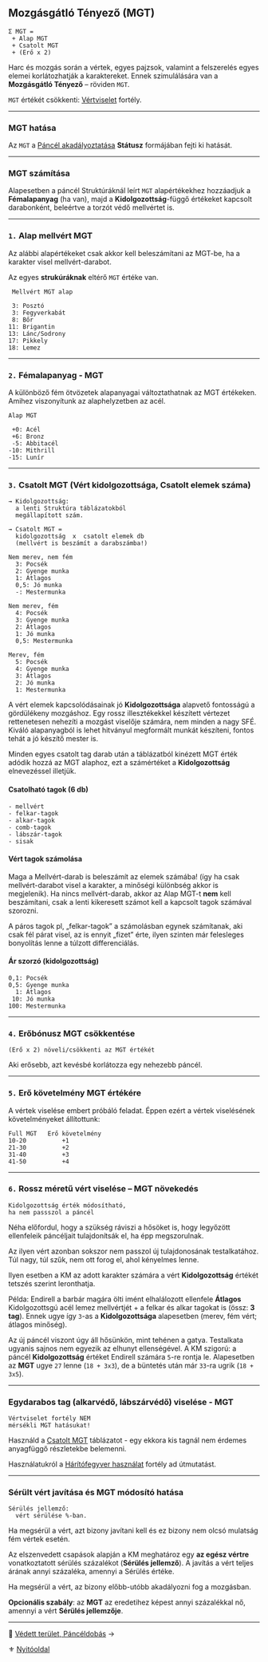## Mozgásgátló Tényező (MGT)

```
Σ MGT =
 + Alap MGT
 + Csatolt MGT
 + (Erő x 2)
```

Harc és mozgás során a vértek, egyes pajzsok, valamint a felszerelés egyes elemei korlátozhatják a karaktereket. Ennek szimulálására van a **Mozgásgátló Tényező** – röviden `MGT`.

`MGT` értékét csökkenti: [Vértviselet](fortelyok.harci/vertviselet.md) fortély.

---
### MGT hatása

Az `MGT` a [Páncél akadályoztatása](https://github.com/kaktusztea/szilankrpg/blob/master/md/082_statuszok.md#%EF%B8%8F-p%C3%A1nc%C3%A9l-akad%C3%A1lyoztat%C3%A1sa-1-%EF%B8%8F) **Státusz** formájában fejti ki hatását.

---
### MGT számítása

Alapesetben a páncél Struktúráknál leírt `MGT` alapértékekhez hozzáadjuk a **Fémalapanyag** (ha van), majd a **Kidolgozottság**-függő értékeket kapcsolt darabonként, beleértve a torzót védő mellvértet is.

---
### `1.` Alap mellvért MGT

Az alábbi alapértékeket csak akkor kell beleszámítani az MGT-be, ha a karakter visel mellvért-darabot.

Az egyes **strukúráknak** eltérő `MGT` értéke van.

```
 Mellvért MGT alap
 
 3: Posztó
 3: Fegyverkabát
 8: Bőr
11: Brigantin
13: Lánc/Sodrony
17: Pikkely
18: Lemez 
```

---
### `2.` Fémalapanyag - MGT

A különböző fém ötvözetek alapanyagai változtathatnak az MGT értékeken. Amihez viszonyítunk az alaphelyzetben az acél.

```
Alap MGT

 +0: Acél
 +6: Bronz
 -5: Abbitacél
-10: Mithrill
-15: Lunír 
```


---
### `3.` Csatolt MGT (Vért kidolgozottsága, Csatolt elemek száma)

```
→ Kidolgozottság:
  a lenti Struktúra táblázatokból
  megállapított szám.

→ Csatolt MGT = 
  kidolgozottság  x  csatolt elemek db
  (mellvért is beszámít a darabszámba!)
```

```
Nem merev, nem fém
  3: Pocsék
  2: Gyenge munka
  1: Átlagos
  0,5: Jó munka
  -: Mestermunka
```

```
Nem merev, fém
  4: Pocsék
  3: Gyenge munka
  2: Átlagos
  1: Jó munka
  0,5: Mestermunka
```

```
Merev, fém
  5: Pocsék
  4: Gyenge munka
  3: Átlagos
  2: Jó munka
  1: Mestermunka
```

A vért elemek kapcsolódásainak jó **Kidolgozottsága** alapvető fontosságú a gördülékeny mozgáshoz. Egy rossz illesztékekkel készített vértezet rettenetesen nehezíti a mozgást viselője számára, nem minden a nagy SFÉ. Kiváló alapanyagból is lehet hitványul megformált munkát készíteni, fontos tehát a jó készítő mester is.

Minden egyes csatolt tag darab után a táblázatból kinézett MGT érték adódik hozzá az MGT alaphoz, ezt a számértéket a **Kidolgozottság** elnevezéssel illetjük.

#### Csatolható tagok (6 db)


```
- mellvért
- felkar-tagok
- alkar-tagok
- comb-tagok
- lábszár-tagok
- sisak
```

#### Vért tagok számolása

Maga a Mellvért-darab is beleszámít az elemek számába! (így ha csak mellvért-darabot visel a karakter, a minőségi különbség akkor is megjelenik). Ha nincs mellvért-darab, akkor az Alap MGT-t **nem** kell beszámítani, csak a lenti kikeresett számot kell a kapcsolt tagok számával szorozni.

A páros tagok pl, „felkar-tagok” a számolásban egynek számítanak, aki csak fél párat visel, az is ennyit „fizet” érte, ilyen szinten már felesleges bonyolítás lenne a túlzott differenciálás.

#### Ár szorzó (kidolgozottság) 

```
0,1: Pocsék 
0,5: Gyenge munka 
  1: Átlagos
 10: Jó munka
100: Mestermunka
```


---
### `4.` Erőbónusz MGT csökkentése

```
(Erő x 2) növeli/csökkenti az MGT értékét
```

Aki erősebb, azt kevésbé korlátozza egy nehezebb páncél.

---
### `5.` Erő követelmény MGT értékére

A vértek viselése embert próbáló feladat. Éppen ezért a vértek viselésének követelményeket állítottunk:

```
Full MGT   Erő követelmény
10-20          +1
21-30          +2
31-40          +3
41-50          +4
```

---
### `6.` Rossz méretű vért viselése – MGT növekedés

```
Kidolgozottság érték módosítható,
ha nem passszol a páncél
```

Néha előfordul, hogy a szükség ráviszi a hősöket is, hogy legyőzött ellenfeleik páncéljait tulajdonítsák el, ha épp megszorulnak.

Az ilyen vért azonban sokszor nem passzol új tulajdonosának testalkatához. Túl nagy, túl szűk, nem ott forog el, ahol kényelmes lenne.

Ilyen esetben a KM az adott karakter számára a vért **Kidolgozottság** értékét tetszés szerint leronthatja.

Példa: Endirell a barbár magára ölti imént elhalálozott ellenfele **Átlagos** Kidolgozottsgú acél lemez mellvértjét + a felkar és alkar tagokat is (össz: **3 tag**). Ennek ugye így `3`-as a **Kidolgozottsága** alapesetben (merev, fém vért; átlagos minőség).

Az új páncél viszont úgy áll hősünkön, mint tehénen a gatya. Testalkata ugyanis sajnos nem egyezik az elhunyt ellenségével. A KM szigorú: a páncél **Kidolgozottság** értéket Endirell számára `5`-re rontja le. Alapesetben az **MGT** ugye `27` lenne (`18 + 3x3`), de a büntetés után már `33`-ra ugrik (`18 + 3x5`).

---
### Egydarabos tag (alkarvédő, lábszárvédő) viselése - MGT

```
Vértviselet fortély NEM
mérsékli MGT hatásukat!
```

Használd a [Csatolt MGT](#3-csatolt-mgt-v%C3%A9rt-kidolgozotts%C3%A1ga-csatolt-elemek-sz%C3%A1ma) táblázatot - egy ekkora kis tagnál nem érdemes anyagfüggő részletekbe belemenni.

Használatukról a [Hárítófegyver használat](fortelyok.harci/haritofegyver_hasznalat.md) fortély ad útmutatást.

---
### Sérült vért javítása és MGT módosító hatása

```
Sérülés jellemző:
  vért sérülése %-ban.
```

Ha megsérül a vért, azt bizony javítani kell és ez bizony nem olcsó mulatság fém vértek esetén.

Az elszenvedett csapások alapján a KM meghatároz egy **az egész vértre** vonatkoztatott sérülés százalékot (**Sérülés jellemző**). A javítás a vért teljes árának annyi százaléka, amennyi a Sérülés értéke.

Ha megsérül a vért, az bizony előbb-utóbb akadályozni fog a mozgásban.

**Opcionális szabály**: az **MGT** az eredetihez képest annyi százalékkal nő, amennyi a vért **Sérülés jellemzője**.

---

🔗 [Védett terület, Páncéldobás](069_04_vedett_terulet_panceldobas.md) →

⚜️ [Nyitóoldal](start.md#6-harcrendszer-%EF%B8%8F)
